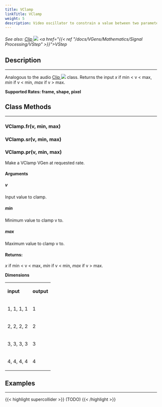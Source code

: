 ```yaml
---
title: VClamp
linkTitle: VClamp
weight: 5
description: Video oscillator to constrain a value between two parameters
---
```

<!-- generated file, please edit the original .schelp file(in the Scintillator repository) and then run schelpToMarkDown.scdscript to regenerate. -->
###### See also: <a href="https://doc.sccode.org/Classes/Clip.html">Clip <img src="/images/external-link.svg" class="one-liner"></a> <a href="{{< ref "/docs/VGens/Mathematics/Signal Processing/VStep" >}}">VStep</a> 



## Description
---



Analogous to the audio <a href="https://doc.sccode.org/Classes/Clip.html">Clip <img src="/images/external-link.svg" class="one-liner"></a> class. Returns the input <em>x</em> if min < v < max, <em>min</em> if v < min, <em>max</em> if v > max.



<strong>Supported Rates: frame, shape, pixel</strong>



## Class Methods
---



### VClamp.fr(v, min, max)



### VClamp.sr(v, min, max)



### VClamp.pr(v, min, max)



Make a VClamp VGen at requested rate.



#### Arguments

##### v



Input value to clamp.



##### min



Minimum value to clamp v to.



##### max



Maximum value to clamp v to.





#### Returns:



<em>x</em> if min < v < max, <em>min</em> if v < min, <em>max</em> if v > max.



<strong>Dimensions</strong>


<table>
<tr><td>

<strong>input</strong>

</td><td>

<strong>output</strong>

</td></tr>
<tr><td>

1, 1, 1, 1

</td><td>

1

</td></tr>
<tr><td>

2, 2, 2, 2

</td><td>

2

</td></tr>
<tr><td>

3, 3, 3, 3

</td><td>

3

</td></tr>
<tr><td>

4, 4, 4, 4

</td><td>

4

</td></tr>

</table>


## Examples
---



{{< highlight supercollider >}}
(TODO)
{{< /highlight >}}

